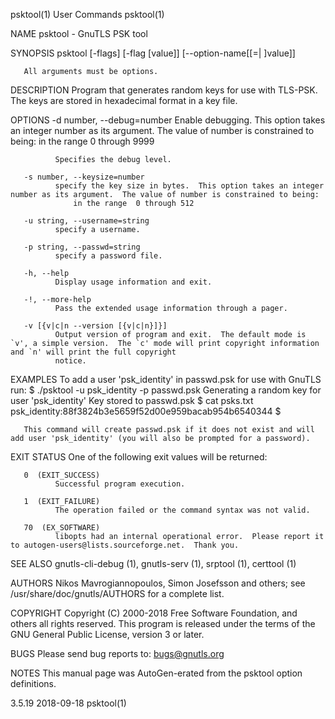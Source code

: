 psktool(1)                                                                            User Commands                                                                            psktool(1)

NAME
       psktool - GnuTLS PSK tool

SYNOPSIS
       psktool [-flags] [-flag [value]] [--option-name[[=| ]value]]

       All arguments must be options.

DESCRIPTION
       Program  that generates random keys for use with TLS-PSK. The keys are stored in hexadecimal format in a key file.

OPTIONS
       -d number, --debug=number
              Enable debugging.  This option takes an integer number as its argument.  The value of number is constrained to being:
                  in the range  0 through 9999

              Specifies the debug level.

       -s number, --keysize=number
              specify the key size in bytes.  This option takes an integer number as its argument.  The value of number is constrained to being:
                  in the range  0 through 512

       -u string, --username=string
              specify a username.

       -p string, --passwd=string
              specify a password file.

       -h, --help
              Display usage information and exit.

       -!, --more-help
              Pass the extended usage information through a pager.

       -v [{v|c|n --version [{v|c|n}]}]
              Output version of program and exit.  The default mode is `v', a simple version.  The `c' mode will print copyright information and `n' will print the full copyright
              notice.

EXAMPLES
       To add a user 'psk_identity' in passwd.psk for use with GnuTLS run:
           $ ./psktool -u psk_identity -p passwd.psk
           Generating a random key for user 'psk_identity'
           Key stored to passwd.psk
           $ cat psks.txt
           psk_identity:88f3824b3e5659f52d00e959bacab954b6540344
           $

       This command will create passwd.psk if it does not exist and will add user 'psk_identity' (you will also be prompted for a password).

EXIT STATUS
       One of the following exit values will be returned:

       0  (EXIT_SUCCESS)
              Successful program execution.

       1  (EXIT_FAILURE)
              The operation failed or the command syntax was not valid.

       70  (EX_SOFTWARE)
              libopts had an internal operational error.  Please report it to autogen-users@lists.sourceforge.net.  Thank you.

SEE ALSO
           gnutls-cli-debug (1), gnutls-serv (1), srptool (1), certtool (1)

AUTHORS
       Nikos Mavrogiannopoulos, Simon Josefsson and others; see /usr/share/doc/gnutls/AUTHORS for a complete list.

COPYRIGHT
       Copyright (C) 2000-2018 Free Software Foundation, and others all rights reserved.  This program is released under the terms of the GNU General Public License, version 3 or later.

BUGS
       Please send bug reports to: bugs@gnutls.org

NOTES
       This manual page was AutoGen-erated from the psktool option definitions.

3.5.19                                                                                  2018-09-18                                                                             psktool(1)
